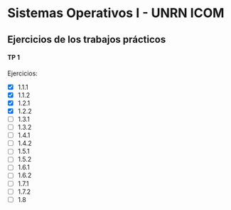# Sistemas Operativos I - UNRN ICOM

## Ejercicios de los trabajos prácticos

#### TP 1

Ejercicios:

- [x] 1.1.1
- [x] 1.1.2
- [x] 1.2.1
- [x] 1.2.2
- [ ] 1.3.1
- [ ] 1.3.2
- [ ] 1.4.1
- [ ] 1.4.2
- [ ] 1.5.1
- [ ] 1.5.2
- [ ] 1.6.1
- [ ] 1.6.2
- [ ] 1.7.1
- [ ] 1.7.2
- [ ] 1.8